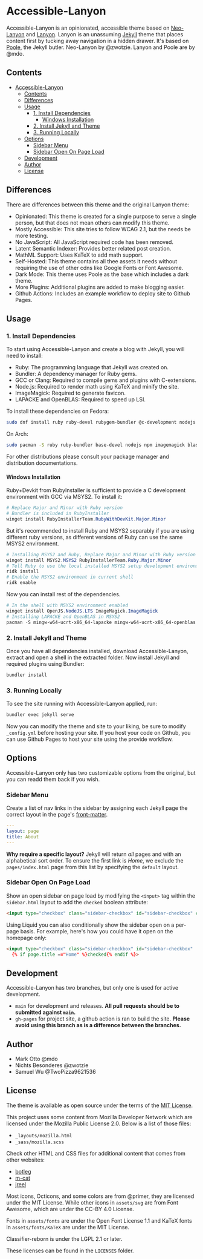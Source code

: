 # Accessible-Lanyon

Accessible-Lanyon is an opinionated, accessible theme based on [Neo-Lanyon][1]
and [Lanyon](https://lanyon.getpoole.com). Lanyon is an unassuming
[Jekyll](https://jekyllrb.com) theme that places content first by tucking away
navigation in a hidden drawer. It's based on [Poole](https://getpoole.com), the
Jekyll butler. Neo-Lanyon by @zwotzie. Lanyon and Poole are by @mdo.

## Contents

- [Accessible-Lanyon](#accessible-lanyon)
  - [Contents](#contents)
  - [Differences](#differences)
  - [Usage](#usage)
    - [1. Install Dependencies](#1-install-dependencies)
      - [Windows Installation](#windows-installation)
    - [2. Install Jekyll and Theme](#2-install-jekyll-and-theme)
    - [3. Running Locally](#3-running-locally)
  - [Options](#options)
    - [Sidebar Menu](#sidebar-menu)
    - [Sidebar Open On Page Load](#sidebar-open-on-page-load)
  - [Development](#development)
  - [Author](#author)
  - [License](#license)

## Differences

There are differences between this theme and the original Lanyon theme:

- Opinionated: This theme is created for a single purpose to serve a single
  person, but that does not mean others can modify this theme.
- Mostly Accessible: This site tries to follow WCAG 2.1, but the needs be more
  testing.
- No JavaScript: All JavaScript required code has been removed.
- Latent Semantic Indexer: Provides better related post creation.
- MathML Support: Uses KaTeX to add math support.
- Self-Hosted: This theme contains all thee assets it needs without requiring
  the use of other cdns like Google Fonts or Font Awesome.
- Dark Mode: This theme uses Poole as the base which includes a dark theme.
- More Plugins: Additional plugins are added to make blogging easier.
- Github Actions: Includes an example workflow to deploy site to Github Pages.

## Usage

### 1. Install Dependencies

To start using Accessible-Lanyon and create a blog with Jekyll, you will need
to install:

- Ruby: The programming language that Jekyll was created on.
- Bundler: A dependency manager for Ruby gems.
- GCC or Clang: Required to compile gems and plugins with C-extensions.
- Node.js: Required to render math using KaTeX and minify the site.
- ImageMagick: Required to generate favicon.
- LAPACKE and OpenBLAS: Required to speed up LSI.

To install these dependencies on Fedora:

```bash
sudo dnf install ruby ruby-devel rubygem-bundler @c-development nodejs ImageMagick lapack-devel openblas-devel
```

On Arch:

```bash
sudo pacman -S ruby ruby-bundler base-devel nodejs npm imagemagick blas-openblas
```

For other distributions please consult your package manager and distribution
documentations.

#### Windows Installation

Ruby+Devkit from RubyInstaller is sufficient to provide a C development
environment with GCC via MSYS2. To install it:

```powershell
# Replace Major and Minor with Ruby version
# Bundler is included in RubyInstaller
winget install RubyInstallerTeam.RubyWithDevKit.Major.Minor
```

But it's recommended to install Ruby and MSYS2 separably if you are using
different ruby versions, as different versions of Ruby can use the same MSYS2
environment.

```powershell
# Installing MSYS2 and Ruby, Replace Major and Minor with Ruby version
winget install MSYS2.MSYS2 RubyInstallerTeam.Ruby.Major.Minor
# Tell Ruby to use the local installed MSYS2 setup development environment
ridk install
# Enable the MSYS2 environment in current shell
ridk enable
```

Now you can install rest of the dependencies.

```powershell
# In the shell with MSYS2 environment enabled
winget install OpenJS.NodeJS.LTS ImageMagick.ImageMagick
# Installing LAPACKE and OpenBLAS in MSYS2
pacman -S mingw-w64-ucrt-x86_64-lapacke mingw-w64-ucrt-x86_64-openblas
```

### 2. Install Jekyll and Theme

Once you have all dependencies installed, download Accessible-Lanyon, extract
and open a shell in the extracted folder. Now install Jekyll and required
plugins using Bundler:

```bash
bundler install
```

### 3. Running Locally

To see the site running with Accessible-Lanyon applied, run:

```bash
bundler exec jekyll serve
```

Now you can modify the theme and site to your liking, be sure to modify
`_config.yml` before hosting your site. If you host your code on Github, you can
use Github Pages to host your site using the provide workflow.

## Options

Accessible-Lanyon only has two customizable options from the original, but you
can readd them back if you wish.

### Sidebar Menu

Create a list of nav links in the sidebar by assigning each Jekyll page the
correct layout in the page's [front-matter][2].

```yaml
---
layout: page
title: About
---
```

**Why require a specific layout?** Jekyll will return *all* pages and with an
alphabetical sort order. To ensure the first link is *Home*, we exclude the
`pages/index.html` page from this list by specifying the `default` layout.

### Sidebar Open On Page Load

Show an open sidebar on page load by modifying the `<input>` tag within the
`sidebar.html` layout to add the `checked` boolean attribute:

```html
<input type="checkbox" class="sidebar-checkbox" id="sidebar-checkbox" checked>
```

Using Liquid you can also conditionally show the sidebar open on a per-page
basis. For example, here's how you could have it open on the homepage only:

```html
<input type="checkbox" class="sidebar-checkbox" id="sidebar-checkbox"
  {% if page.title =="Home" %}checked{% endif %}>
```

## Development

Accessible-Lanyon has two branches, but only one is used for active development.

- `main` for development and releases.
  **All pull requests should be to submitted against `main`.**
- `gh-pages` for project site, a github action is ran to build the site.
  **Please avoid using this branch as is a difference between the branches.**

## Author

- Mark Otto @mdo
- Nichts Besonderes @zwotzie
- Samuel Wu @TwoPizza9621536

## License

The theme is available as open source under the terms of the
[MIT License](LICENSE).

This project uses some content from Mozilla Developer Network which are licensed
under the Mozilla Public License 2.0. Below is a list of those files:

- `_layouts/mozilla.html`
- `_sass/mozilla.scss`

Check other HTML and CSS files for additional content that comes from other
websites:

- [botleg](https://botleg.com/stories/line-numbers-in-jekyll-code-blocks/)
- [m-cat](https://www.bytedude.com/jekyll-syntax-highlighting-and-line-numbers)
- [jreel](https://jreel.github.io/social-media-icons-on-jekyll/)

Most icons, Octicons, and some colors are from @primer, they are licensed under
the MIT License.
While other icons in `assets/svg` are from Font Awesome, which are under the
CC-BY 4.0 License.

Fonts in `assets/fonts` are under the Open Font License 1.1 and KaTeX fonts in
`assets/fonts/KaTeX` are under the MIT License.

Classifier-reborn is under the LGPL 2.1 or later.

These licenses can be found in the `LICENSES` folder.

[1]: https://github.com/zwotzie/neo-lanyon
[2]: https://jekyllrb.com/docs/frontmatter/
